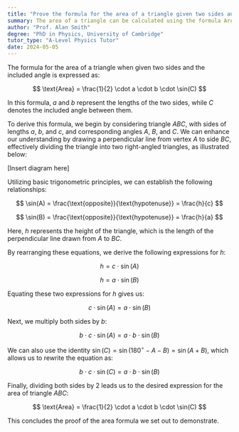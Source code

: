 ```yaml
---
title: "Prove the formula for the area of a triangle given two sides and the included angle"
summary: The area of a triangle can be calculated using the formula Area = $0.5 \times \text{side}_1 \times \text{side}_2 \times \sin(\text{included angle})$, where $\text{side}_1$ and $\text{side}_2$ are the lengths of the two sides.
author: "Prof. Alan Smith"
degree: "PhD in Physics, University of Cambridge"
tutor_type: "A-Level Physics Tutor"
date: 2024-05-05
---
```


The formula for the area of a triangle when given two sides and the included angle is expressed as:

$$
\text{Area} = \frac{1}{2} \cdot a \cdot b \cdot \sin(C)
$$

In this formula, $a$ and $b$ represent the lengths of the two sides, while $C$ denotes the included angle between them.

To derive this formula, we begin by considering triangle $ABC$, with sides of lengths $a$, $b$, and $c$, and corresponding angles $A$, $B$, and $C$. We can enhance our understanding by drawing a perpendicular line from vertex $A$ to side $BC$, effectively dividing the triangle into two right-angled triangles, as illustrated below:

[Insert diagram here]

Utilizing basic trigonometric principles, we can establish the following relationships:

$$
\sin(A) = \frac{\text{opposite}}{\text{hypotenuse}} = \frac{h}{c}
$$

$$
\sin(B) = \frac{\text{opposite}}{\text{hypotenuse}} = \frac{h}{a}
$$

Here, $h$ represents the height of the triangle, which is the length of the perpendicular line drawn from $A$ to $BC$.

By rearranging these equations, we derive the following expressions for $h$:

$$
h = c \cdot \sin(A)
$$

$$
h = a \cdot \sin(B)
$$

Equating these two expressions for $h$ gives us:

$$
c \cdot \sin(A) = a \cdot \sin(B)
$$

Next, we multiply both sides by $b$:

$$
b \cdot c \cdot \sin(A) = a \cdot b \cdot \sin(B)
$$

We can also use the identity $\sin(C) = \sin(180^\circ - A - B) = \sin(A + B)$, which allows us to rewrite the equation as:

$$
b \cdot c \cdot \sin(C) = a \cdot b \cdot \sin(B)
$$

Finally, dividing both sides by $2$ leads us to the desired expression for the area of triangle $ABC$:

$$
\text{Area} = \frac{1}{2} \cdot a \cdot b \cdot \sin(C)
$$

This concludes the proof of the area formula we set out to demonstrate.
    